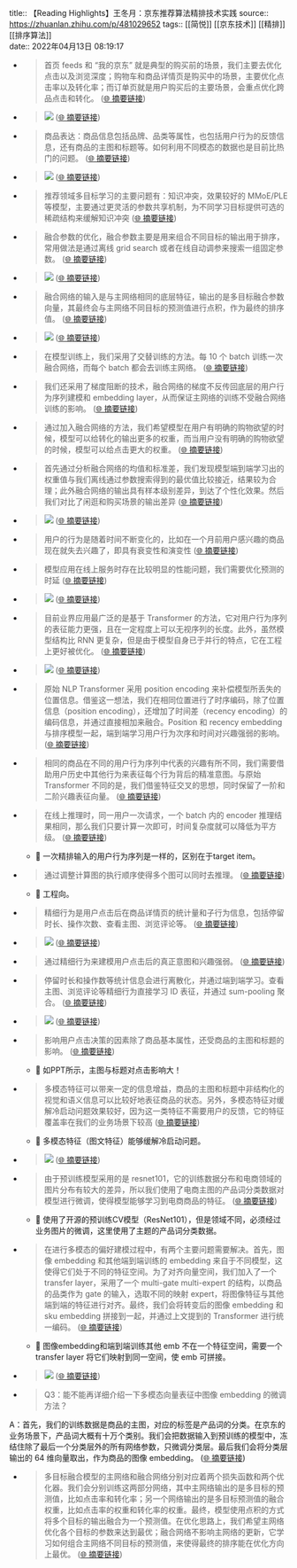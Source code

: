 title:: 【Reading Highlights】王冬月：京东推荐算法精排技术实践
source:: https://zhuanlan.zhihu.com/p/481029652
tags:: [[简悦]] [[京东技术]]  [[精排]]  [[排序算法]]  
date:: 2022年04月13日 08:19:17


- > 首页 feeds 和 “我的京东” 就是典型的购买前的场景，我们主要去优化点击以及浏览深度；购物车和商品详情页是购买中的场景，主要优化点击率以及转化率；而订单页就是用户购买后的主要场景，会重点优化跨品点击和转化。  ([🌐 摘要链接](https://zhuanlan.zhihu.com/p/481029652#js_content:~:text=%E9%A6%96%E9%A1%B5%20feeds%20%E5%92%8C%20%E2%80%9C%E6%88%91%E7%9A%84%E4%BA%AC%E4%B8%9C%E2%80%9D%20%E5%B0%B1%E6%98%AF%E5%85%B8%E5%9E%8B%E7%9A%84%E8%B4%AD%E4%B9%B0%E5%89%8D%E7%9A%84%E5%9C%BA%E6%99%AF%EF%BC%8C%E6%88%91%E4%BB%AC%E4%B8%BB%E8%A6%81%E5%8E%BB%E4%BC%98%E5%8C%96%E7%82%B9%E5%87%BB%E4%BB%A5%E5%8F%8A%E6%B5%8F%E8%A7%88%E6%B7%B1%E5%BA%A6%EF%BC%9B%E8%B4%AD%E7%89%A9%E8%BD%A6%E5%92%8C%E5%95%86%E5%93%81%E8%AF%A6%E6%83%85%E9%A1%B5%E6%98%AF%E8%B4%AD%E4%B9%B0%E4%B8%AD%E7%9A%84%E5%9C%BA%E6%99%AF%EF%BC%8C%E4%B8%BB%E8%A6%81%E4%BC%98%E5%8C%96%E7%82%B9%E5%87%BB%E7%8E%87%E4%BB%A5%E5%8F%8A%E8%BD%AC%E5%8C%96%E7%8E%87%EF%BC%9B%E8%80%8C%E8%AE%A2%E5%8D%95%E9%A1%B5%E5%B0%B1%E6%98%AF%E7%94%A8%E6%88%B7%E8%B4%AD%E4%B9%B0%E5%90%8E%E7%9A%84%E4%B8%BB%E8%A6%81%E5%9C%BA%E6%99%AF%EF%BC%8C%E4%BC%9A%E9%87%8D%E7%82%B9%E4%BC%98%E5%8C%96%E8%B7%A8%E5%93%81%E7%82%B9%E5%87%BB%E5%92%8C%E8%BD%AC%E5%8C%96%E3%80%82))

- > ![](https://pic3.zhimg.com/v2-dc62e88ca61b5b64f8f70cbd70532f7a_r.jpg)  ([🌐 摘要链接](https://zhuanlan.zhihu.com/p/481029652#js_content:~:text=https://pic3.zhimg.com/v2-dc62e88ca61b5b64f8f70cbd70532f7a_r.jpg))

- > 商品表达：商品信息包括品牌、品类等属性，也包括用户行为的反馈信息，还有商品的主图和标题等。如何利用不同模态的数据也是目前比热门的问题。  ([🌐 摘要链接](https://zhuanlan.zhihu.com/p/481029652#js_content:~:text=%E5%95%86%E5%93%81%E8%A1%A8%E8%BE%BE%EF%BC%9A%E5%95%86%E5%93%81%E4%BF%A1%E6%81%AF%E5%8C%85%E6%8B%AC%E5%93%81%E7%89%8C%E3%80%81%E5%93%81%E7%B1%BB%E7%AD%89%E5%B1%9E%E6%80%A7%EF%BC%8C%E4%B9%9F%E5%8C%85%E6%8B%AC%E7%94%A8%E6%88%B7%E8%A1%8C%E4%B8%BA%E7%9A%84%E5%8F%8D%E9%A6%88%E4%BF%A1%E6%81%AF%EF%BC%8C%E8%BF%98%E6%9C%89%E5%95%86%E5%93%81%E7%9A%84%E4%B8%BB%E5%9B%BE%E5%92%8C%E6%A0%87%E9%A2%98%E7%AD%89%E3%80%82%E5%A6%82%E4%BD%95%E5%88%A9%E7%94%A8%E4%B8%8D%E5%90%8C%E6%A8%A1%E6%80%81%E7%9A%84%E6%95%B0%E6%8D%AE%E4%B9%9F%E6%98%AF%E7%9B%AE%E5%89%8D%E6%AF%94%E7%83%AD%E9%97%A8%E7%9A%84%E9%97%AE%E9%A2%98%E3%80%82))

- > ![](https://pic3.zhimg.com/v2-cc6b7c5e3b7c29f8c452e560c3e96e4a_r.jpg)  ([🌐 摘要链接](https://zhuanlan.zhihu.com/p/481029652#js_content:~:text=https://pic3.zhimg.com/v2-cc6b7c5e3b7c29f8c452e560c3e96e4a_r.jpg))

- > 推荐领域多目标学习的主要问题有：知识冲突，效果较好的 MMoE/PLE 等模型，主要通过更灵活的参数共享机制，为不同学习目标提供可选的稀疏结构来缓解知识冲突  ([🌐 摘要链接](https://zhuanlan.zhihu.com/p/481029652#js_content:~:text=%E6%8E%A8%E8%8D%90%E9%A2%86%E5%9F%9F%E5%A4%9A%E7%9B%AE%E6%A0%87%E5%AD%A6%E4%B9%A0%E7%9A%84%E4%B8%BB%E8%A6%81%E9%97%AE%E9%A2%98%E6%9C%89%EF%BC%9A%E7%9F%A5%E8%AF%86%E5%86%B2%E7%AA%81%EF%BC%8C%E6%95%88%E6%9E%9C%E8%BE%83%E5%A5%BD%E7%9A%84%20MMoE/PLE%20%E7%AD%89%E6%A8%A1%E5%9E%8B%EF%BC%8C%E4%B8%BB%E8%A6%81%E9%80%9A%E8%BF%87%E6%9B%B4%E7%81%B5%E6%B4%BB%E7%9A%84%E5%8F%82%E6%95%B0%E5%85%B1%E4%BA%AB%E6%9C%BA%E5%88%B6%EF%BC%8C%E4%B8%BA%E4%B8%8D%E5%90%8C%E5%AD%A6%E4%B9%A0%E7%9B%AE%E6%A0%87%E6%8F%90%E4%BE%9B%E5%8F%AF%E9%80%89%E7%9A%84%E7%A8%80%E7%96%8F%E7%BB%93%E6%9E%84%E6%9D%A5%E7%BC%93%E8%A7%A3%E7%9F%A5%E8%AF%86%E5%86%B2%E7%AA%81))

- > 融合参数的优化，融合参数主要是用来组合不同目标的输出用于排序，常用做法是通过离线 grid search 或者在线自动调参来搜索一组固定参数。  ([🌐 摘要链接](https://zhuanlan.zhihu.com/p/481029652#js_content:~:text=%E8%9E%8D%E5%90%88%E5%8F%82%E6%95%B0%E7%9A%84%E4%BC%98%E5%8C%96%EF%BC%8C%E8%9E%8D%E5%90%88%E5%8F%82%E6%95%B0%E4%B8%BB%E8%A6%81%E6%98%AF%E7%94%A8%E6%9D%A5%E7%BB%84%E5%90%88%E4%B8%8D%E5%90%8C%E7%9B%AE%E6%A0%87%E7%9A%84%E8%BE%93%E5%87%BA%E7%94%A8%E4%BA%8E%E6%8E%92%E5%BA%8F%EF%BC%8C%E5%B8%B8%E7%94%A8%E5%81%9A%E6%B3%95%E6%98%AF%E9%80%9A%E8%BF%87%E7%A6%BB%E7%BA%BF%20grid%20search%20%E6%88%96%E8%80%85%E5%9C%A8%E7%BA%BF%E8%87%AA%E5%8A%A8%E8%B0%83%E5%8F%82%E6%9D%A5%E6%90%9C%E7%B4%A2%E4%B8%80%E7%BB%84%E5%9B%BA%E5%AE%9A%E5%8F%82%E6%95%B0%E3%80%82))

- > ![](https://pic4.zhimg.com/v2-4b5d1d3c1fc560fbd86f2d9ece0c1183_r.jpg)  ([🌐 摘要链接](https://zhuanlan.zhihu.com/p/481029652#js_content:~:text=https://pic4.zhimg.com/v2-4b5d1d3c1fc560fbd86f2d9ece0c1183_r.jpg))

- > 融合网络的输入是与主网络相同的底层特征，输出的是多目标融合参数向量，其最终会与主网络不同目标的预测值进行点积，作为最终的排序值。  ([🌐 摘要链接](https://zhuanlan.zhihu.com/p/481029652#js_content:~:text=%E8%9E%8D%E5%90%88%E7%BD%91%E7%BB%9C%E7%9A%84%E8%BE%93%E5%85%A5%E6%98%AF%E4%B8%8E%E4%B8%BB%E7%BD%91%E7%BB%9C%E7%9B%B8%E5%90%8C%E7%9A%84%E5%BA%95%E5%B1%82%E7%89%B9%E5%BE%81%EF%BC%8C%E8%BE%93%E5%87%BA%E7%9A%84%E6%98%AF%E5%A4%9A%E7%9B%AE%E6%A0%87%E8%9E%8D%E5%90%88%E5%8F%82%E6%95%B0%E5%90%91%E9%87%8F%EF%BC%8C%E5%85%B6%E6%9C%80%E7%BB%88%E4%BC%9A%E4%B8%8E%E4%B8%BB%E7%BD%91%E7%BB%9C%E4%B8%8D%E5%90%8C%E7%9B%AE%E6%A0%87%E7%9A%84%E9%A2%84%E6%B5%8B%E5%80%BC%E8%BF%9B%E8%A1%8C%E7%82%B9%E7%A7%AF%EF%BC%8C%E4%BD%9C%E4%B8%BA%E6%9C%80%E7%BB%88%E7%9A%84%E6%8E%92%E5%BA%8F%E5%80%BC%E3%80%82))

- > ![](https://pic2.zhimg.com/v2-de42c02173ee59ad6e22477fa3b8e7e9_r.jpg)  ([🌐 摘要链接](https://zhuanlan.zhihu.com/p/481029652#js_content:~:text=https://pic2.zhimg.com/v2-de42c02173ee59ad6e22477fa3b8e7e9_r.jpg))

- > 在模型训练上，我们采用了交替训练的方法。每 10 个 batch 训练一次融合网络，而每个 batch 都会去训练主网络。  ([🌐 摘要链接](https://zhuanlan.zhihu.com/p/481029652#js_content:~:text=%E5%9C%A8%E6%A8%A1%E5%9E%8B%E8%AE%AD%E7%BB%83%E4%B8%8A%EF%BC%8C%E6%88%91%E4%BB%AC%E9%87%87%E7%94%A8%E4%BA%86%E4%BA%A4%E6%9B%BF%E8%AE%AD%E7%BB%83%E7%9A%84%E6%96%B9%E6%B3%95%E3%80%82%E6%AF%8F%2010%20%E4%B8%AA%20batch%20%E8%AE%AD%E7%BB%83%E4%B8%80%E6%AC%A1%E8%9E%8D%E5%90%88%E7%BD%91%E7%BB%9C%EF%BC%8C%E8%80%8C%E6%AF%8F%E4%B8%AA%20batch%20%E9%83%BD%E4%BC%9A%E5%8E%BB%E8%AE%AD%E7%BB%83%E4%B8%BB%E7%BD%91%E7%BB%9C%E3%80%82))

- > 我们还采用了梯度阻断的技术，融合网络的梯度不反传回底层的用户行为序列建模和 embedding layer，从而保证主网络的训练不受融合网络训练的影响。  ([🌐 摘要链接](https://zhuanlan.zhihu.com/p/481029652#js_content:~:text=%E6%88%91%E4%BB%AC%E8%BF%98%E9%87%87%E7%94%A8%E4%BA%86%E6%A2%AF%E5%BA%A6%E9%98%BB%E6%96%AD%E7%9A%84%E6%8A%80%E6%9C%AF%EF%BC%8C%E8%9E%8D%E5%90%88%E7%BD%91%E7%BB%9C%E7%9A%84%E6%A2%AF%E5%BA%A6%E4%B8%8D%E5%8F%8D%E4%BC%A0%E5%9B%9E%E5%BA%95%E5%B1%82%E7%9A%84%E7%94%A8%E6%88%B7%E8%A1%8C%E4%B8%BA%E5%BA%8F%E5%88%97%E5%BB%BA%E6%A8%A1%E5%92%8C%20embedding%20layer%EF%BC%8C%E4%BB%8E%E8%80%8C%E4%BF%9D%E8%AF%81%E4%B8%BB%E7%BD%91%E7%BB%9C%E7%9A%84%E8%AE%AD%E7%BB%83%E4%B8%8D%E5%8F%97%E8%9E%8D%E5%90%88%E7%BD%91%E7%BB%9C%E8%AE%AD%E7%BB%83%E7%9A%84%E5%BD%B1%E5%93%8D%E3%80%82))

- > 通过加入融合网络的方法，我们希望模型在用户有明确的购物欲望的时候，模型可以给转化的输出更多的权重，而当用户没有明确的购物欲望的时候，模型可以给点击更大的权重。  ([🌐 摘要链接](https://zhuanlan.zhihu.com/p/481029652#js_content:~:text=%E9%80%9A%E8%BF%87%E5%8A%A0%E5%85%A5%E8%9E%8D%E5%90%88%E7%BD%91%E7%BB%9C%E7%9A%84%E6%96%B9%E6%B3%95%EF%BC%8C%E6%88%91%E4%BB%AC%E5%B8%8C%E6%9C%9B%E6%A8%A1%E5%9E%8B%E5%9C%A8%E7%94%A8%E6%88%B7%E6%9C%89%E6%98%8E%E7%A1%AE%E7%9A%84%E8%B4%AD%E7%89%A9%E6%AC%B2%E6%9C%9B%E7%9A%84%E6%97%B6%E5%80%99%EF%BC%8C%E6%A8%A1%E5%9E%8B%E5%8F%AF%E4%BB%A5%E7%BB%99%E8%BD%AC%E5%8C%96%E7%9A%84%E8%BE%93%E5%87%BA%E6%9B%B4%E5%A4%9A%E7%9A%84%E6%9D%83%E9%87%8D%EF%BC%8C%E8%80%8C%E5%BD%93%E7%94%A8%E6%88%B7%E6%B2%A1%E6%9C%89%E6%98%8E%E7%A1%AE%E7%9A%84%E8%B4%AD%E7%89%A9%E6%AC%B2%E6%9C%9B%E7%9A%84%E6%97%B6%E5%80%99%EF%BC%8C%E6%A8%A1%E5%9E%8B%E5%8F%AF%E4%BB%A5%E7%BB%99%E7%82%B9%E5%87%BB%E6%9B%B4%E5%A4%A7%E7%9A%84%E6%9D%83%E9%87%8D%E3%80%82))

- > 首先通过分析融合网络的均值和标准差，我们发现模型端到端学习出的权重值与我们离线通过参数搜索得到的最优值比较接近，结果较为合理；此外融合网络的输出具有样本级别差异，到达了个性化效果。然后我们对比了闲逛和购买场景的输出差异  ([🌐 摘要链接](https://zhuanlan.zhihu.com/p/481029652#js_content:~:text=%E9%A6%96%E5%85%88%E9%80%9A%E8%BF%87%E5%88%86%E6%9E%90%E8%9E%8D%E5%90%88%E7%BD%91%E7%BB%9C%E7%9A%84%E5%9D%87%E5%80%BC%E5%92%8C%E6%A0%87%E5%87%86%E5%B7%AE%EF%BC%8C%E6%88%91%E4%BB%AC%E5%8F%91%E7%8E%B0%E6%A8%A1%E5%9E%8B%E7%AB%AF%E5%88%B0%E7%AB%AF%E5%AD%A6%E4%B9%A0%E5%87%BA%E7%9A%84%E6%9D%83%E9%87%8D%E5%80%BC%E4%B8%8E%E6%88%91%E4%BB%AC%E7%A6%BB%E7%BA%BF%E9%80%9A%E8%BF%87%E5%8F%82%E6%95%B0%E6%90%9C%E7%B4%A2%E5%BE%97%E5%88%B0%E7%9A%84%E6%9C%80%E4%BC%98%E5%80%BC%E6%AF%94%E8%BE%83%E6%8E%A5%E8%BF%91%EF%BC%8C%E7%BB%93%E6%9E%9C%E8%BE%83%E4%B8%BA%E5%90%88%E7%90%86%EF%BC%9B%E6%AD%A4%E5%A4%96%E8%9E%8D%E5%90%88%E7%BD%91%E7%BB%9C%E7%9A%84%E8%BE%93%E5%87%BA%E5%85%B7%E6%9C%89%E6%A0%B7%E6%9C%AC%E7%BA%A7%E5%88%AB%E5%B7%AE%E5%BC%82%EF%BC%8C%E5%88%B0%E8%BE%BE%E4%BA%86%E4%B8%AA%E6%80%A7%E5%8C%96%E6%95%88%E6%9E%9C%E3%80%82%E7%84%B6%E5%90%8E%E6%88%91%E4%BB%AC%E5%AF%B9%E6%AF%94%E4%BA%86%E9%97%B2%E9%80%9B%E5%92%8C%E8%B4%AD%E4%B9%B0%E5%9C%BA%E6%99%AF%E7%9A%84%E8%BE%93%E5%87%BA%E5%B7%AE%E5%BC%82))

- > ![](https://pic2.zhimg.com/v2-62e2dc7f9d0cd23bbeab806523d8a8e1_r.jpg)  ([🌐 摘要链接](https://zhuanlan.zhihu.com/p/481029652#js_content:~:text=https://pic2.zhimg.com/v2-62e2dc7f9d0cd23bbeab806523d8a8e1_r.jpg))

- > 用户的行为是随着时间不断变化的，比如在一个月前用户感兴趣的商品现在就失去兴趣了，即具有衰变性和演变性  ([🌐 摘要链接](https://zhuanlan.zhihu.com/p/481029652#js_content:~:text=%E7%94%A8%E6%88%B7%E7%9A%84%E8%A1%8C%E4%B8%BA%E6%98%AF%E9%9A%8F%E7%9D%80%E6%97%B6%E9%97%B4%E4%B8%8D%E6%96%AD%E5%8F%98%E5%8C%96%E7%9A%84%EF%BC%8C%E6%AF%94%E5%A6%82%E5%9C%A8%E4%B8%80%E4%B8%AA%E6%9C%88%E5%89%8D%E7%94%A8%E6%88%B7%E6%84%9F%E5%85%B4%E8%B6%A3%E7%9A%84%E5%95%86%E5%93%81%E7%8E%B0%E5%9C%A8%E5%B0%B1%E5%A4%B1%E5%8E%BB%E5%85%B4%E8%B6%A3%E4%BA%86%EF%BC%8C%E5%8D%B3%E5%85%B7%E6%9C%89%E8%A1%B0%E5%8F%98%E6%80%A7%E5%92%8C%E6%BC%94%E5%8F%98%E6%80%A7))

- > 模型应用在线上服务时存在比较明显的性能问题，我们需要优化预测的时延  ([🌐 摘要链接](https://zhuanlan.zhihu.com/p/481029652#js_content:~:text=%E6%A8%A1%E5%9E%8B%E5%BA%94%E7%94%A8%E5%9C%A8%E7%BA%BF%E4%B8%8A%E6%9C%8D%E5%8A%A1%E6%97%B6%E5%AD%98%E5%9C%A8%E6%AF%94%E8%BE%83%E6%98%8E%E6%98%BE%E7%9A%84%E6%80%A7%E8%83%BD%E9%97%AE%E9%A2%98%EF%BC%8C%E6%88%91%E4%BB%AC%E9%9C%80%E8%A6%81%E4%BC%98%E5%8C%96%E9%A2%84%E6%B5%8B%E7%9A%84%E6%97%B6%E5%BB%B6))

- > ![](https://pic2.zhimg.com/v2-1253558dd1ed1d7cd2111eac66119cf1_r.jpg)  ([🌐 摘要链接](https://zhuanlan.zhihu.com/p/481029652#js_content:~:text=https://pic2.zhimg.com/v2-1253558dd1ed1d7cd2111eac66119cf1_r.jpg))

- > 目前业界应用最广泛的是基于 Transformer 的方法，它对用户行为序列的表征能力更强，且在一定程度上可以无视序列的长度。此外，虽然模型结构比 RNN 更复杂，但是由于模型自身已于并行的特点，它在工程上更好被优化。  ([🌐 摘要链接](https://zhuanlan.zhihu.com/p/481029652#js_content:~:text=%E7%9B%AE%E5%89%8D%E4%B8%9A%E7%95%8C%E5%BA%94%E7%94%A8%E6%9C%80%E5%B9%BF%E6%B3%9B%E7%9A%84%E6%98%AF%E5%9F%BA%E4%BA%8E%20Transformer%20%E7%9A%84%E6%96%B9%E6%B3%95%EF%BC%8C%E5%AE%83%E5%AF%B9%E7%94%A8%E6%88%B7%E8%A1%8C%E4%B8%BA%E5%BA%8F%E5%88%97%E7%9A%84%E8%A1%A8%E5%BE%81%E8%83%BD%E5%8A%9B%E6%9B%B4%E5%BC%BA%EF%BC%8C%E4%B8%94%E5%9C%A8%E4%B8%80%E5%AE%9A%E7%A8%8B%E5%BA%A6%E4%B8%8A%E5%8F%AF%E4%BB%A5%E6%97%A0%E8%A7%86%E5%BA%8F%E5%88%97%E7%9A%84%E9%95%BF%E5%BA%A6%E3%80%82%E6%AD%A4%E5%A4%96%EF%BC%8C%E8%99%BD%E7%84%B6%E6%A8%A1%E5%9E%8B%E7%BB%93%E6%9E%84%E6%AF%94%20RNN%20%E6%9B%B4%E5%A4%8D%E6%9D%82%EF%BC%8C%E4%BD%86%E6%98%AF%E7%94%B1%E4%BA%8E%E6%A8%A1%E5%9E%8B%E8%87%AA%E8%BA%AB%E5%B7%B2%E4%BA%8E%E5%B9%B6%E8%A1%8C%E7%9A%84%E7%89%B9%E7%82%B9%EF%BC%8C%E5%AE%83%E5%9C%A8%E5%B7%A5%E7%A8%8B%E4%B8%8A%E6%9B%B4%E5%A5%BD%E8%A2%AB%E4%BC%98%E5%8C%96%E3%80%82))

- > ![](https://pic1.zhimg.com/v2-3a9e7fda2bb755114465129cbaa8d150_r.jpg)  ([🌐 摘要链接](https://zhuanlan.zhihu.com/p/481029652#js_content:~:text=https://pic1.zhimg.com/v2-3a9e7fda2bb755114465129cbaa8d150_r.jpg))

- > 原始 NLP Transformer 采用 position encoding 来补偿模型所丢失的位置信息。借鉴这一想法，我们在相同位置进行了时序编码，除了位置信息（position encoding），还增加了时间差（recency encoding）的编码信息，并通过直接相加来融合。Position 和 recency embedding 与排序模型一起，端到端学习用户行为次序和时间对兴趣强弱的影响。  ([🌐 摘要链接](https://zhuanlan.zhihu.com/p/481029652#js_content:~:text=%E5%8E%9F%E5%A7%8B%20NLP%20Transformer%20%E9%87%87%E7%94%A8%20position%20encoding%20%E6%9D%A5%E8%A1%A5%E5%81%BF%E6%A8%A1%E5%9E%8B%E6%89%80%E4%B8%A2%E5%A4%B1%E7%9A%84%E4%BD%8D%E7%BD%AE%E4%BF%A1%E6%81%AF%E3%80%82%E5%80%9F%E9%89%B4%E8%BF%99%E4%B8%80%E6%83%B3%E6%B3%95%EF%BC%8C%E6%88%91%E4%BB%AC%E5%9C%A8%E7%9B%B8%E5%90%8C%E4%BD%8D%E7%BD%AE%E8%BF%9B%E8%A1%8C%E4%BA%86%E6%97%B6%E5%BA%8F%E7%BC%96%E7%A0%81%EF%BC%8C%E9%99%A4%E4%BA%86%E4%BD%8D%E7%BD%AE%E4%BF%A1%E6%81%AF%EF%BC%88position%20encoding%EF%BC%89%EF%BC%8C%E8%BF%98%E5%A2%9E%E5%8A%A0%E4%BA%86%E6%97%B6%E9%97%B4%E5%B7%AE%EF%BC%88recency%20encoding%EF%BC%89%E7%9A%84%E7%BC%96%E7%A0%81%E4%BF%A1%E6%81%AF%EF%BC%8C%E5%B9%B6%E9%80%9A%E8%BF%87%E7%9B%B4%E6%8E%A5%E7%9B%B8%E5%8A%A0%E6%9D%A5%E8%9E%8D%E5%90%88%E3%80%82Position%20%E5%92%8C%20recency%20embedding%20%E4%B8%8E%E6%8E%92%E5%BA%8F%E6%A8%A1%E5%9E%8B%E4%B8%80%E8%B5%B7%EF%BC%8C%E7%AB%AF%E5%88%B0%E7%AB%AF%E5%AD%A6%E4%B9%A0%E7%94%A8%E6%88%B7%E8%A1%8C%E4%B8%BA%E6%AC%A1%E5%BA%8F%E5%92%8C%E6%97%B6%E9%97%B4%E5%AF%B9%E5%85%B4%E8%B6%A3%E5%BC%BA%E5%BC%B1%E7%9A%84%E5%BD%B1%E5%93%8D%E3%80%82))

- > 相同的商品在不同的用户行为序列中代表的兴趣有所不同，我们需要借助用户历史中其他行为来表征每个行为背后的精准意图。与原始 Transformer 不同的是，我们借鉴特征交叉的思想，同时保留了一阶和二阶兴趣表征向量。  ([🌐 摘要链接](https://zhuanlan.zhihu.com/p/481029652#js_content:~:text=%E7%9B%B8%E5%90%8C%E7%9A%84%E5%95%86%E5%93%81%E5%9C%A8%E4%B8%8D%E5%90%8C%E7%9A%84%E7%94%A8%E6%88%B7%E8%A1%8C%E4%B8%BA%E5%BA%8F%E5%88%97%E4%B8%AD%E4%BB%A3%E8%A1%A8%E7%9A%84%E5%85%B4%E8%B6%A3%E6%9C%89%E6%89%80%E4%B8%8D%E5%90%8C%EF%BC%8C%E6%88%91%E4%BB%AC%E9%9C%80%E8%A6%81%E5%80%9F%E5%8A%A9%E7%94%A8%E6%88%B7%E5%8E%86%E5%8F%B2%E4%B8%AD%E5%85%B6%E4%BB%96%E8%A1%8C%E4%B8%BA%E6%9D%A5%E8%A1%A8%E5%BE%81%E6%AF%8F%E4%B8%AA%E8%A1%8C%E4%B8%BA%E8%83%8C%E5%90%8E%E7%9A%84%E7%B2%BE%E5%87%86%E6%84%8F%E5%9B%BE%E3%80%82%E4%B8%8E%E5%8E%9F%E5%A7%8B%20Transformer%20%E4%B8%8D%E5%90%8C%E7%9A%84%E6%98%AF%EF%BC%8C%E6%88%91%E4%BB%AC%E5%80%9F%E9%89%B4%E7%89%B9%E5%BE%81%E4%BA%A4%E5%8F%89%E7%9A%84%E6%80%9D%E6%83%B3%EF%BC%8C%E5%90%8C%E6%97%B6%E4%BF%9D%E7%95%99%E4%BA%86%E4%B8%80%E9%98%B6%E5%92%8C%E4%BA%8C%E9%98%B6%E5%85%B4%E8%B6%A3%E8%A1%A8%E5%BE%81%E5%90%91%E9%87%8F%E3%80%82))

- > 在线上推理时，同一用户一次请求，一个 batch 内的 encoder 推理结果相同，那么我们只要计算一次即可，时间复杂度就可以降低为平方级。  ([🌐 摘要链接](https://zhuanlan.zhihu.com/p/481029652#js_content:~:text=%E5%9C%A8%E7%BA%BF%E4%B8%8A%E6%8E%A8%E7%90%86%E6%97%B6%EF%BC%8C%E5%90%8C%E4%B8%80%E7%94%A8%E6%88%B7%E4%B8%80%E6%AC%A1%E8%AF%B7%E6%B1%82%EF%BC%8C%E4%B8%80%E4%B8%AA%20batch%20%E5%86%85%E7%9A%84%20encoder%20%E6%8E%A8%E7%90%86%E7%BB%93%E6%9E%9C%E7%9B%B8%E5%90%8C%EF%BC%8C%E9%82%A3%E4%B9%88%E6%88%91%E4%BB%AC%E5%8F%AA%E8%A6%81%E8%AE%A1%E7%AE%97%E4%B8%80%E6%AC%A1%E5%8D%B3%E5%8F%AF%EF%BC%8C%E6%97%B6%E9%97%B4%E5%A4%8D%E6%9D%82%E5%BA%A6%E5%B0%B1%E5%8F%AF%E4%BB%A5%E9%99%8D%E4%BD%8E%E4%B8%BA%E5%B9%B3%E6%96%B9%E7%BA%A7%E3%80%82))
  - 📝 一次精排输入的用户行为序列是一样的，区别在于target item。

- > 通过调整计算图的执行顺序使得多个图可以同时去推理。  ([🌐 摘要链接](https://zhuanlan.zhihu.com/p/481029652#js_content:~:text=%E9%80%9A%E8%BF%87%E8%B0%83%E6%95%B4%E8%AE%A1%E7%AE%97%E5%9B%BE%E7%9A%84%E6%89%A7%E8%A1%8C%E9%A1%BA%E5%BA%8F%E4%BD%BF%E5%BE%97%E5%A4%9A%E4%B8%AA%E5%9B%BE%E5%8F%AF%E4%BB%A5%E5%90%8C%E6%97%B6%E5%8E%BB%E6%8E%A8%E7%90%86%E3%80%82))
  - 📝 工程向。

- > 精细行为是用户点击后在商品详情页的统计量和子行为信息，包括停留时长、操作次数、查看主图、浏览评论等。  ([🌐 摘要链接](https://zhuanlan.zhihu.com/p/481029652#js_content:~:text=%E7%B2%BE%E7%BB%86%E8%A1%8C%E4%B8%BA%E6%98%AF%E7%94%A8%E6%88%B7%E7%82%B9%E5%87%BB%E5%90%8E%E5%9C%A8%E5%95%86%E5%93%81%E8%AF%A6%E6%83%85%E9%A1%B5%E7%9A%84%E7%BB%9F%E8%AE%A1%E9%87%8F%E5%92%8C%E5%AD%90%E8%A1%8C%E4%B8%BA%E4%BF%A1%E6%81%AF%EF%BC%8C%E5%8C%85%E6%8B%AC%E5%81%9C%E7%95%99%E6%97%B6%E9%95%BF%E3%80%81%E6%93%8D%E4%BD%9C%E6%AC%A1%E6%95%B0%E3%80%81%E6%9F%A5%E7%9C%8B%E4%B8%BB%E5%9B%BE%E3%80%81%E6%B5%8F%E8%A7%88%E8%AF%84%E8%AE%BA%E7%AD%89%E3%80%82))

- > ![](https://pic4.zhimg.com/v2-49ee4e7149d48d88fcaa8f85f99442a3_r.jpg)  ([🌐 摘要链接](https://zhuanlan.zhihu.com/p/481029652#js_content:~:text=https://pic4.zhimg.com/v2-49ee4e7149d48d88fcaa8f85f99442a3_r.jpg))

- > 通过精细行为来建模用户点击后的真正意图和兴趣强弱。  ([🌐 摘要链接](https://zhuanlan.zhihu.com/p/481029652#js_content:~:text=%E9%80%9A%E8%BF%87%E7%B2%BE%E7%BB%86%E8%A1%8C%E4%B8%BA%E6%9D%A5%E5%BB%BA%E6%A8%A1%E7%94%A8%E6%88%B7%E7%82%B9%E5%87%BB%E5%90%8E%E7%9A%84%E7%9C%9F%E6%AD%A3%E6%84%8F%E5%9B%BE%E5%92%8C%E5%85%B4%E8%B6%A3%E5%BC%BA%E5%BC%B1%E3%80%82))

- > 停留时长和操作数等统计信息会进行离散化，并通过端到端学习。查看主图、浏览评论等精细行为直接学习 ID 表征，并通过 sum-pooling 聚合。  ([🌐 摘要链接](https://zhuanlan.zhihu.com/p/481029652#js_content:~:text=%E5%81%9C%E7%95%99%E6%97%B6%E9%95%BF%E5%92%8C%E6%93%8D%E4%BD%9C%E6%95%B0%E7%AD%89%E7%BB%9F%E8%AE%A1%E4%BF%A1%E6%81%AF%E4%BC%9A%E8%BF%9B%E8%A1%8C%E7%A6%BB%E6%95%A3%E5%8C%96%EF%BC%8C%E5%B9%B6%E9%80%9A%E8%BF%87%E7%AB%AF%E5%88%B0%E7%AB%AF%E5%AD%A6%E4%B9%A0%E3%80%82%E6%9F%A5%E7%9C%8B%E4%B8%BB%E5%9B%BE%E3%80%81%E6%B5%8F%E8%A7%88%E8%AF%84%E8%AE%BA%E7%AD%89%E7%B2%BE%E7%BB%86%E8%A1%8C%E4%B8%BA%E7%9B%B4%E6%8E%A5%E5%AD%A6%E4%B9%A0%20ID%20%E8%A1%A8%E5%BE%81%EF%BC%8C%E5%B9%B6%E9%80%9A%E8%BF%87%20sum-pooling%20%E8%81%9A%E5%90%88%E3%80%82))

- > ![](https://pic2.zhimg.com/v2-cd00b5af5a7cca8c02417c7e4ba80605_r.jpg)  ([🌐 摘要链接](https://zhuanlan.zhihu.com/p/481029652#js_content:~:text=https://pic2.zhimg.com/v2-cd00b5af5a7cca8c02417c7e4ba80605_r.jpg))

- > 影响用户点击决策的因素除了商品基本属性，还受商品的主图和标题的影响。  ([🌐 摘要链接](https://zhuanlan.zhihu.com/p/481029652#js_content:~:text=%E5%BD%B1%E5%93%8D%E7%94%A8%E6%88%B7%E7%82%B9%E5%87%BB%E5%86%B3%E7%AD%96%E7%9A%84%E5%9B%A0%E7%B4%A0%E9%99%A4%E4%BA%86%E5%95%86%E5%93%81%E5%9F%BA%E6%9C%AC%E5%B1%9E%E6%80%A7%EF%BC%8C%E8%BF%98%E5%8F%97%E5%95%86%E5%93%81%E7%9A%84%E4%B8%BB%E5%9B%BE%E5%92%8C%E6%A0%87%E9%A2%98%E7%9A%84%E5%BD%B1%E5%93%8D%E3%80%82))
  - 📝 如PPT所示，主图与标题对点击影响大！

- > 多模态特征可以带来一定的信息增益，商品的主图和标题中非结构化的视觉和语义信息可以比较好地表征商品的状态。另外，多模态特征对缓解冷启动问题效果较好，因为这一类特征不需要用户的反馈，它的特征覆盖率在我们的业务场景下较高  ([🌐 摘要链接](https://zhuanlan.zhihu.com/p/481029652#js_content:~:text=%E5%A4%9A%E6%A8%A1%E6%80%81%E7%89%B9%E5%BE%81%E5%8F%AF%E4%BB%A5%E5%B8%A6%E6%9D%A5%E4%B8%80%E5%AE%9A%E7%9A%84%E4%BF%A1%E6%81%AF%E5%A2%9E%E7%9B%8A%EF%BC%8C%E5%95%86%E5%93%81%E7%9A%84%E4%B8%BB%E5%9B%BE%E5%92%8C%E6%A0%87%E9%A2%98%E4%B8%AD%E9%9D%9E%E7%BB%93%E6%9E%84%E5%8C%96%E7%9A%84%E8%A7%86%E8%A7%89%E5%92%8C%E8%AF%AD%E4%B9%89%E4%BF%A1%E6%81%AF%E5%8F%AF%E4%BB%A5%E6%AF%94%E8%BE%83%E5%A5%BD%E5%9C%B0%E8%A1%A8%E5%BE%81%E5%95%86%E5%93%81%E7%9A%84%E7%8A%B6%E6%80%81%E3%80%82%E5%8F%A6%E5%A4%96%EF%BC%8C%E5%A4%9A%E6%A8%A1%E6%80%81%E7%89%B9%E5%BE%81%E5%AF%B9%E7%BC%93%E8%A7%A3%E5%86%B7%E5%90%AF%E5%8A%A8%E9%97%AE%E9%A2%98%E6%95%88%E6%9E%9C%E8%BE%83%E5%A5%BD%EF%BC%8C%E5%9B%A0%E4%B8%BA%E8%BF%99%E4%B8%80%E7%B1%BB%E7%89%B9%E5%BE%81%E4%B8%8D%E9%9C%80%E8%A6%81%E7%94%A8%E6%88%B7%E7%9A%84%E5%8F%8D%E9%A6%88%EF%BC%8C%E5%AE%83%E7%9A%84%E7%89%B9%E5%BE%81%E8%A6%86%E7%9B%96%E7%8E%87%E5%9C%A8%E6%88%91%E4%BB%AC%E7%9A%84%E4%B8%9A%E5%8A%A1%E5%9C%BA%E6%99%AF%E4%B8%8B%E8%BE%83%E9%AB%98))
  - 📝 多模态特征（图文特征）能够缓解冷启动问题。

- > ![](https://pic4.zhimg.com/v2-ca0ace830b833204533213d394f54533_r.jpg)  ([🌐 摘要链接](https://zhuanlan.zhihu.com/p/481029652#js_content:~:text=https://pic4.zhimg.com/v2-ca0ace830b833204533213d394f54533_r.jpg))

- > 由于预训练模型采用的是 resnet101，它的训练数据分布和电商领域的图片分布有较大的差异，所以我们使用了电商主图的产品词分类数据对模型进行微调，使得模型能够学习到电商商品的特征。  ([🌐 摘要链接](https://zhuanlan.zhihu.com/p/481029652#js_content:~:text=%E7%94%B1%E4%BA%8E%E9%A2%84%E8%AE%AD%E7%BB%83%E6%A8%A1%E5%9E%8B%E9%87%87%E7%94%A8%E7%9A%84%E6%98%AF%20resnet101%EF%BC%8C%E5%AE%83%E7%9A%84%E8%AE%AD%E7%BB%83%E6%95%B0%E6%8D%AE%E5%88%86%E5%B8%83%E5%92%8C%E7%94%B5%E5%95%86%E9%A2%86%E5%9F%9F%E7%9A%84%E5%9B%BE%E7%89%87%E5%88%86%E5%B8%83%E6%9C%89%E8%BE%83%E5%A4%A7%E7%9A%84%E5%B7%AE%E5%BC%82%EF%BC%8C%E6%89%80%E4%BB%A5%E6%88%91%E4%BB%AC%E4%BD%BF%E7%94%A8%E4%BA%86%E7%94%B5%E5%95%86%E4%B8%BB%E5%9B%BE%E7%9A%84%E4%BA%A7%E5%93%81%E8%AF%8D%E5%88%86%E7%B1%BB%E6%95%B0%E6%8D%AE%E5%AF%B9%E6%A8%A1%E5%9E%8B%E8%BF%9B%E8%A1%8C%E5%BE%AE%E8%B0%83%EF%BC%8C%E4%BD%BF%E5%BE%97%E6%A8%A1%E5%9E%8B%E8%83%BD%E5%A4%9F%E5%AD%A6%E4%B9%A0%E5%88%B0%E7%94%B5%E5%95%86%E5%95%86%E5%93%81%E7%9A%84%E7%89%B9%E5%BE%81%E3%80%82))
  - 📝 使用了开源的预训练CV模型（ResNet101），但是领域不同，必须经过业务图片的微调，这里使用了主题的产品词分类数据。

- > 在进行多模态的偏好建模过程中，有两个主要问题需要解决。首先，图像 embedding 和其他端到端训练的 embedding 来自于不同模型，这使得它们处于不同的特征空间。为了对齐向量空间，我们加入了一个 transfer layer，采用了一个 multi-gate multi-expert 的结构，以商品的品类作为 gate 的输入，选取不同的映射 expert，将图像特征与其他端到端的特征进行对齐。最终，我们会将转变后的图像 embedding 和 sku embedding 拼接到一起，并通过上文提到的 Transformer 进行统一编码。  ([🌐 摘要链接](https://zhuanlan.zhihu.com/p/481029652#js_content:~:text=%E5%9C%A8%E8%BF%9B%E8%A1%8C%E5%A4%9A%E6%A8%A1%E6%80%81%E7%9A%84%E5%81%8F%E5%A5%BD%E5%BB%BA%E6%A8%A1%E8%BF%87%E7%A8%8B%E4%B8%AD%EF%BC%8C%E6%9C%89%E4%B8%A4%E4%B8%AA%E4%B8%BB%E8%A6%81%E9%97%AE%E9%A2%98%E9%9C%80%E8%A6%81%E8%A7%A3%E5%86%B3%E3%80%82%E9%A6%96%E5%85%88%EF%BC%8C%E5%9B%BE%E5%83%8F%20embedding%20%E5%92%8C%E5%85%B6%E4%BB%96%E7%AB%AF%E5%88%B0%E7%AB%AF%E8%AE%AD%E7%BB%83%E7%9A%84%20embedding%20%E6%9D%A5%E8%87%AA%E4%BA%8E%E4%B8%8D%E5%90%8C%E6%A8%A1%E5%9E%8B%EF%BC%8C%E8%BF%99%E4%BD%BF%E5%BE%97%E5%AE%83%E4%BB%AC%E5%A4%84%E4%BA%8E%E4%B8%8D%E5%90%8C%E7%9A%84%E7%89%B9%E5%BE%81%E7%A9%BA%E9%97%B4%E3%80%82%E4%B8%BA%E4%BA%86%E5%AF%B9%E9%BD%90%E5%90%91%E9%87%8F%E7%A9%BA%E9%97%B4%EF%BC%8C%E6%88%91%E4%BB%AC%E5%8A%A0%E5%85%A5%E4%BA%86%E4%B8%80%E4%B8%AA%20transfer%20layer%EF%BC%8C%E9%87%87%E7%94%A8%E4%BA%86%E4%B8%80%E4%B8%AA%20multi-gate%20multi-expert%20%E7%9A%84%E7%BB%93%E6%9E%84%EF%BC%8C%E4%BB%A5%E5%95%86%E5%93%81%E7%9A%84%E5%93%81%E7%B1%BB%E4%BD%9C%E4%B8%BA%20gate%20%E7%9A%84%E8%BE%93%E5%85%A5%EF%BC%8C%E9%80%89%E5%8F%96%E4%B8%8D%E5%90%8C%E7%9A%84%E6%98%A0%E5%B0%84%20expert%EF%BC%8C%E5%B0%86%E5%9B%BE%E5%83%8F%E7%89%B9%E5%BE%81%E4%B8%8E%E5%85%B6%E4%BB%96%E7%AB%AF%E5%88%B0%E7%AB%AF%E7%9A%84%E7%89%B9%E5%BE%81%E8%BF%9B%E8%A1%8C%E5%AF%B9%E9%BD%90%E3%80%82%E6%9C%80%E7%BB%88%EF%BC%8C%E6%88%91%E4%BB%AC%E4%BC%9A%E5%B0%86%E8%BD%AC%E5%8F%98%E5%90%8E%E7%9A%84%E5%9B%BE%E5%83%8F%20embedding%20%E5%92%8C%20sku%20embedding%20%E6%8B%BC%E6%8E%A5%E5%88%B0%E4%B8%80%E8%B5%B7%EF%BC%8C%E5%B9%B6%E9%80%9A%E8%BF%87%E4%B8%8A%E6%96%87%E6%8F%90%E5%88%B0%E7%9A%84%20Transformer%20%E8%BF%9B%E8%A1%8C%E7%BB%9F%E4%B8%80%E7%BC%96%E7%A0%81%E3%80%82))
  - 📝 图像embedding和端到端训练其他 emb 不在一个特征空间，需要一个 transfer layer 将它们映射到同一空间，使 emb 可拼接。

- > ![](https://pic2.zhimg.com/v2-954770a3661001bb6004934260c8b17d_r.jpg)  ([🌐 摘要链接](https://zhuanlan.zhihu.com/p/481029652#js_content:~:text=https://pic2.zhimg.com/v2-954770a3661001bb6004934260c8b17d_r.jpg))

- > Q3：能不能再详细介绍一下多模态向量表征中图像 embedding 的微调方法？

A：首先，我们的训练数据是商品的主图，对应的标签是产品词的分类。在京东的业务场景下，产品词大概有十万个类别。我们会把数据输入到预训练的模型中，冻结住除了最后一个分类层外的所有网络参数，只微调分类层。最后我们会将分类层输出的 64 维向量取出，作为商品的图像 embedding。  ([🌐 摘要链接](https://zhuanlan.zhihu.com/p/481029652#js_content:~:text=Q3%EF%BC%9A%E8%83%BD%E4%B8%8D%E8%83%BD%E5%86%8D%E8%AF%A6%E7%BB%86%E4%BB%8B%E7%BB%8D%E4%B8%80%E4%B8%8B%E5%A4%9A%E6%A8%A1%E6%80%81%E5%90%91%E9%87%8F%E8%A1%A8%E5%BE%81%E4%B8%AD%E5%9B%BE%E5%83%8F%20embedding%20%E7%9A%84%E5%BE%AE%E8%B0%83%E6%96%B9%E6%B3%95%EF%BC%9FA%EF%BC%9A%E9%A6%96%E5%85%88%EF%BC%8C%E6%88%91%E4%BB%AC%E7%9A%84%E8%AE%AD%E7%BB%83%E6%95%B0%E6%8D%AE%E6%98%AF%E5%95%86%E5%93%81%E7%9A%84%E4%B8%BB%E5%9B%BE%EF%BC%8C%E5%AF%B9%E5%BA%94%E7%9A%84%E6%A0%87%E7%AD%BE%E6%98%AF%E4%BA%A7%E5%93%81%E8%AF%8D%E7%9A%84%E5%88%86%E7%B1%BB%E3%80%82%E5%9C%A8%E4%BA%AC%E4%B8%9C%E7%9A%84%E4%B8%9A%E5%8A%A1%E5%9C%BA%E6%99%AF%E4%B8%8B%EF%BC%8C%E4%BA%A7%E5%93%81%E8%AF%8D%E5%A4%A7%E6%A6%82%E6%9C%89%E5%8D%81%E4%B8%87%E4%B8%AA%E7%B1%BB%E5%88%AB%E3%80%82%E6%88%91%E4%BB%AC%E4%BC%9A%E6%8A%8A%E6%95%B0%E6%8D%AE%E8%BE%93%E5%85%A5%E5%88%B0%E9%A2%84%E8%AE%AD%E7%BB%83%E7%9A%84%E6%A8%A1%E5%9E%8B%E4%B8%AD%EF%BC%8C%E5%86%BB%E7%BB%93%E4%BD%8F%E9%99%A4%E4%BA%86%E6%9C%80%E5%90%8E%E4%B8%80%E4%B8%AA%E5%88%86%E7%B1%BB%E5%B1%82%E5%A4%96%E7%9A%84%E6%89%80%E6%9C%89%E7%BD%91%E7%BB%9C%E5%8F%82%E6%95%B0%EF%BC%8C%E5%8F%AA%E5%BE%AE%E8%B0%83%E5%88%86%E7%B1%BB%E5%B1%82%E3%80%82%E6%9C%80%E5%90%8E%E6%88%91%E4%BB%AC%E4%BC%9A%E5%B0%86%E5%88%86%E7%B1%BB%E5%B1%82%E8%BE%93%E5%87%BA%E7%9A%84%2064%20%E7%BB%B4%E5%90%91%E9%87%8F%E5%8F%96%E5%87%BA%EF%BC%8C%E4%BD%9C%E4%B8%BA%E5%95%86%E5%93%81%E7%9A%84%E5%9B%BE%E5%83%8F%20embedding%E3%80%82))

- > 多目标融合模型的主网络和融合网络分别对应着两个损失函数和两个优化器。我们会分别训练这两部分网络，其中主网络输出的是多目标的预测值，比如点击率和转化率；另一个网络输出的是多目标预测值的融合权重，比如点击率的权重和转化率的权重。最终，模型使用点积的方式将多个目标的输出融合为一个预测值。在优化思路上，我们希望主网络优化各个目标的参数来达到最优；融合网络不影响主网络的更新，它学习如何组合主网络不同目标的预测值，来使得最终的排序能在优化方向上最优。  ([🌐 摘要链接](https://zhuanlan.zhihu.com/p/481029652#js_content:~:text=%E5%A4%9A%E7%9B%AE%E6%A0%87%E8%9E%8D%E5%90%88%E6%A8%A1%E5%9E%8B%E7%9A%84%E4%B8%BB%E7%BD%91%E7%BB%9C%E5%92%8C%E8%9E%8D%E5%90%88%E7%BD%91%E7%BB%9C%E5%88%86%E5%88%AB%E5%AF%B9%E5%BA%94%E7%9D%80%E4%B8%A4%E4%B8%AA%E6%8D%9F%E5%A4%B1%E5%87%BD%E6%95%B0%E5%92%8C%E4%B8%A4%E4%B8%AA%E4%BC%98%E5%8C%96%E5%99%A8%E3%80%82%E6%88%91%E4%BB%AC%E4%BC%9A%E5%88%86%E5%88%AB%E8%AE%AD%E7%BB%83%E8%BF%99%E4%B8%A4%E9%83%A8%E5%88%86%E7%BD%91%E7%BB%9C%EF%BC%8C%E5%85%B6%E4%B8%AD%E4%B8%BB%E7%BD%91%E7%BB%9C%E8%BE%93%E5%87%BA%E7%9A%84%E6%98%AF%E5%A4%9A%E7%9B%AE%E6%A0%87%E7%9A%84%E9%A2%84%E6%B5%8B%E5%80%BC%EF%BC%8C%E6%AF%94%E5%A6%82%E7%82%B9%E5%87%BB%E7%8E%87%E5%92%8C%E8%BD%AC%E5%8C%96%E7%8E%87%EF%BC%9B%E5%8F%A6%E4%B8%80%E4%B8%AA%E7%BD%91%E7%BB%9C%E8%BE%93%E5%87%BA%E7%9A%84%E6%98%AF%E5%A4%9A%E7%9B%AE%E6%A0%87%E9%A2%84%E6%B5%8B%E5%80%BC%E7%9A%84%E8%9E%8D%E5%90%88%E6%9D%83%E9%87%8D%EF%BC%8C%E6%AF%94%E5%A6%82%E7%82%B9%E5%87%BB%E7%8E%87%E7%9A%84%E6%9D%83%E9%87%8D%E5%92%8C%E8%BD%AC%E5%8C%96%E7%8E%87%E7%9A%84%E6%9D%83%E9%87%8D%E3%80%82%E6%9C%80%E7%BB%88%EF%BC%8C%E6%A8%A1%E5%9E%8B%E4%BD%BF%E7%94%A8%E7%82%B9%E7%A7%AF%E7%9A%84%E6%96%B9%E5%BC%8F%E5%B0%86%E5%A4%9A%E4%B8%AA%E7%9B%AE%E6%A0%87%E7%9A%84%E8%BE%93%E5%87%BA%E8%9E%8D%E5%90%88%E4%B8%BA%E4%B8%80%E4%B8%AA%E9%A2%84%E6%B5%8B%E5%80%BC%E3%80%82%E5%9C%A8%E4%BC%98%E5%8C%96%E6%80%9D%E8%B7%AF%E4%B8%8A%EF%BC%8C%E6%88%91%E4%BB%AC%E5%B8%8C%E6%9C%9B%E4%B8%BB%E7%BD%91%E7%BB%9C%E4%BC%98%E5%8C%96%E5%90%84%E4%B8%AA%E7%9B%AE%E6%A0%87%E7%9A%84%E5%8F%82%E6%95%B0%E6%9D%A5%E8%BE%BE%E5%88%B0%E6%9C%80%E4%BC%98%EF%BC%9B%E8%9E%8D%E5%90%88%E7%BD%91%E7%BB%9C%E4%B8%8D%E5%BD%B1%E5%93%8D%E4%B8%BB%E7%BD%91%E7%BB%9C%E7%9A%84%E6%9B%B4%E6%96%B0%EF%BC%8C%E5%AE%83%E5%AD%A6%E4%B9%A0%E5%A6%82%E4%BD%95%E7%BB%84%E5%90%88%E4%B8%BB%E7%BD%91%E7%BB%9C%E4%B8%8D%E5%90%8C%E7%9B%AE%E6%A0%87%E7%9A%84%E9%A2%84%E6%B5%8B%E5%80%BC%EF%BC%8C%E6%9D%A5%E4%BD%BF%E5%BE%97%E6%9C%80%E7%BB%88%E7%9A%84%E6%8E%92%E5%BA%8F%E8%83%BD%E5%9C%A8%E4%BC%98%E5%8C%96%E6%96%B9%E5%90%91%E4%B8%8A%E6%9C%80%E4%BC%98%E3%80%82))

